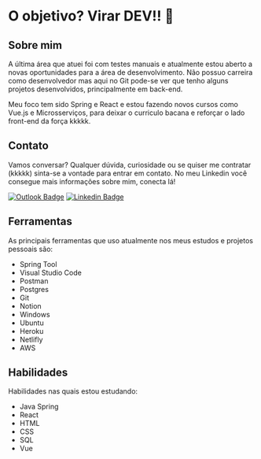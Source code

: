 # O objetivo? Virar DEV!! 🚀

## Sobre mim
A última área que atuei foi com testes manuais e atualmente estou aberto a novas oportunidades para a área de desenvolvimento. Não possuo carreira como desenvolvedor mas aqui no Git pode-se ver que tenho alguns projetos desenvolvidos, principalmente em back-end.

Meu foco tem sido Spring e React e estou fazendo novos cursos como Vue.js e Microsserviços, para deixar o curriculo bacana e reforçar o lado front-end da força kkkkk.

## Contato

Vamos conversar? Qualquer dúvida, curiosidade ou se quiser me contratar (kkkkk) sinta-se a vontade para entrar em contato. No meu Linkedin você consegue mais informações sobre mim, conecta lá!

[![Outlook Badge](https://img.shields.io/badge/-Outook-blue?style=flat&logo=microsoftoutlook&logoColor=white)](mailto:diegosantos.dev@outlook.com)
[![Linkedin Badge](https://img.shields.io/badge/-LinkedIn-blue?style=flat&logo=LinkedIn&logoColor=white)](https://www.linkedin.com/in/santosediego/)

## Ferramentas
As principais ferramentas que uso atualmente nos meus estudos e projetos pessoais são:
- Spring Tool
- Visual Studio Code
- Postman
- Postgres
- Git
- Notion
- Windows
- Ubuntu
- Heroku
- Netlifly
- AWS

## Habilidades
Habilidades nas quais estou estudando:
- Java Spring
- React
- HTML
- CSS
- SQL
- Vue

<!--
**santosediego/santosediego** is a ✨ _special_ ✨ repository because its `README.md` (this file) appears on your GitHub profile.

Here are some ideas to get you started:

- 🔭 I’m currently working on ...
- 🌱 I’m currently learning ...
- 👯 I’m looking to collaborate on ...
- 🤔 I’m looking for help with ...
- 💬 Ask me about ...
- 📫 How to reach me: ...
- 😄 Pronouns: ...
- ⚡ Fun fact: ...
-->

